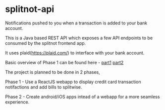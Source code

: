 # splitnot-api
Notifications pushed to you when a transaction is added to your bank account.

This is a Java based REST API which exposes a few API endpoints to be consumed by the splitnot frontend app.

It uses plaid(https://plaid.com/) to interface with your bank account.

Basic overview of Phase 1 can be found here - [part1](https://gist.githubusercontent.com/ufdeveloper/6a676da5169c3009d896e3246c905628/raw/a01f7ea6ad351d98a548fb72db7684562077b326/flow1.jpg)
[part2](https://gist.githubusercontent.com/ufdeveloper/6a676da5169c3009d896e3246c905628/raw/a01f7ea6ad351d98a548fb72db7684562077b326/flow2.jpg)


The project is planned to be done in 2 phases,

Phase 1 - Use a ReactJS webapp to display credit card transaction notifactions and add bills to splitwise.

Phase 2 - Create android/iOS apps intead of a webapp for a more seamless experience.
